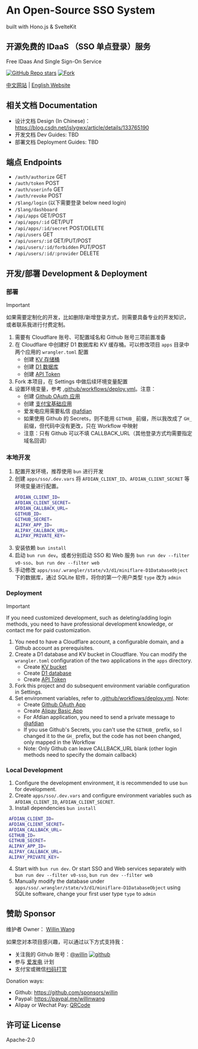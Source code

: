 # An Open-Source SSO System

built with Hono.js & SvelteKit

## 开源免费的 IDaaS （SSO 单点登录）服务

Free IDaas And Single Sign-On Service

[![GitHub Repo stars](https://img.shields.io/github/stars/willin/sso?style=social)](https://github.com/willin/sso) [![Fork](https://img.shields.io/github/contributors/willin/sso)](https://github.com/willin/sso/fork)

[中文网站](https://sso.willin.wang) | [English Website](https://sso.willin.wang/en)

## 相关文档 Documentation

- 设计文档 Design (In Chinese)： <https://blog.csdn.net/jslygwx/article/details/133765190>
- 开发文档 Dev Guides: TBD
- 部署文档 Deployment Guides: TBD

## 端点 Endpoints

- `/auth/authorize` GET
- `/auth/token` POST
- `/auth/userinfo` GET
- `/auth/revoke` POST
- `/$lang/login` (以下需要登录 below need login)
- `/$lang/dashboard`
- `/api/apps` GET/POST
- `/api/apps/:id` GET/PUT
- `/api/apps/:id/secret` POST/DELETE
- `/api/users` GET
- `/api/users/:id` GET/PUT/POST
- `/api/users/:id/forbidden` PUT/POST
- `/api/users/:id/:provider` DELETE

## 开发/部署 Development & Deployment

### 部署

> [!IMPORTANT]
> 如果需要定制化的开发，比如删除/新增登录方式，则需要具备专业的开发知识，或者联系我进行付费定制。

1. 需要有 Cloudflare 账号、可配置域名和 Github 账号三项前置准备
2. 在 Cloudflare 中创建好 D1 数据库和 KV 缓存桶。可以修改项目 `apps` 目录中两个应用的 `wrangler.toml` 配置
   - 创建 [KV 存储桶](https://dash.cloudflare.com/?to=/:account/workers/kv/namespaces)
   - 创建 [D1 数据库](https://dash.cloudflare.com/?to=/:account/workers/d1)
   - 创建 [API Token](https://dash.cloudflare.com/profile/api-tokens)
3. Fork 本项目，在 Settings 中做后续环境变量配置
4. 设置环境变量，参考 [.github/workflows/deploy.yml](.github/workflows/deploy.yml)。注意：
   - 创建 [Github OAuth 应用](https://github.com/settings/developers)
   - 创建 [支付宝基础应用](https://open.alipay.com/develop/manage)
   - 爱发电应用需要私信 [@afdian](https://afdian.net/a/afdian)
   - 如果使用 Github 的 Secrets，则不能用 `GITHUB_` 前缀，所以我改成了 `GH_` 前缀，但代码中没有更改，只在 Workflow 中映射
   - 注意：只有 Github 可以不填 CALLBACK_URL（其他登录方式均需要指定域名回调）

### 本地开发

1. 配置开发环境，推荐使用 `bun` 进行开发
2. 创建 `apps/sso/.dev.vars` 将 `AFDIAN_CLIENT_ID`、`AFDIAN_CLIENT_SECRET` 等环境变量进行配置。
   ```bash
   AFDIAN_CLIENT_ID=
   AFDIAN_CLIENT_SECRET=
   AFDIAN_CALLBACK_URL=
   GITHUB_ID=
   GITHUB_SECRET=
   ALIPAY_APP_ID=
   ALIPAY_CALLBACK_URL=
   ALIPAY_PRIVATE_KEY=
   ```
3. 安装依赖 `bun install`
4. 启动 `bun run dev`。或者分别启动 SSO 和 Web 服务 `bun run dev --filter v0-sso`、`bun run dev --filter web`
5. 手动修改 `apps/sso/.wrangler/state/v3/d1/miniflare-D1DatabaseObject` 下的数据库，通过 SQLite 软件，将你的第一个用户类型 `type` 改为 `admin`

### Deployment

> [!IMPORTANT]
> If you need customized development, such as deleting/adding login methods, you need to have professional development knowledge, or contact me for paid customization.

1. You need to have a Cloudflare account, a configurable domain, and a Github account as prerequisites.
2. Create a D1 database and KV bucket in Cloudflare. You can modify the `wrangler.toml` configuration of the two applications in the `apps` directory.
   - Create [KV bucket](https://dash.cloudflare.com/?to=/:account/workers/kv/namespaces)
   - Create [D1 database](https://dash.cloudflare.com/?to=/:account/workers/d1)
   - Create [API Token](https://dash.cloudflare.com/profile/api-tokens)
3. Fork this project and do subsequent environment variable configuration in Settings.
4. Set environment variables, refer to [.github/workflows/deploy.yml](.github/workflows/deploy.yml). Note:
   - Create [Github OAuth App](https://github.com/settings/developers)
   - Create [Alipay Basic App](https://open.alipay.com/develop/manage)
   - For Afdian application, you need to send a private message to [@afdian](https://afdian.net/a/afdian)
   - If you use Github's Secrets, you can't use the `GITHUB_` prefix, so I changed it to the `GH_` prefix, but the code has not been changed, only mapped in the Workflow
   - Note: Only Github can leave CALLBACK_URL blank (other login methods need to specify the domain callback)

### Local Development

1. Configure the development environment, it is recommended to use `bun` for development.
2. Create `apps/sso/.dev.vars` and configure environment variables such as `AFDIAN_CLIENT_ID`, `AFDIAN_CLIENT_SECRET`.
3. Install dependencies `bun install`

```bash
 AFDIAN_CLIENT_ID=
 AFDIAN_CLIENT_SECRET=
 AFDIAN_CALLBACK_URL=
 GITHUB_ID=
 GITHUB_SECRET=
 ALIPAY_APP_ID=
 ALIPAY_CALLBACK_URL=
 ALIPAY_PRIVATE_KEY=
```

4. Start with `bun run dev`. Or start SSO and Web services separately with `bun run dev --filter v0-sso`, `bun run dev --filter web`
5. Manually modify the database under `apps/sso/.wrangler/state/v3/d1/miniflare-D1DatabaseObject` using SQLite software, change your first user type `type` to `admin`

## 赞助 Sponsor

维护者 Owner： [Willin Wang](https://willin.wang)

如果您对本项目感兴趣，可以通过以下方式支持我：

- 关注我的 Github 账号：[@willin](https://github.com/willin) [![github](https://img.shields.io/github/followers/willin.svg?style=social&label=Followers)](https://github.com/willin)
- 参与 [爱发电](https://afdian.net/@willin) 计划
- 支付宝或微信[扫码打赏](https://user-images.githubusercontent.com/1890238/89126156-0f3eeb80-d516-11ea-9046-5a3a5d59b86b.png)

Donation ways:

- Github: <https://github.com/sponsors/willin>
- Paypal: <https://paypal.me/willinwang>
- Alipay or Wechat Pay: [QRCode](https://user-images.githubusercontent.com/1890238/89126156-0f3eeb80-d516-11ea-9046-5a3a5d59b86b.png)

## 许可证 License

Apache-2.0
